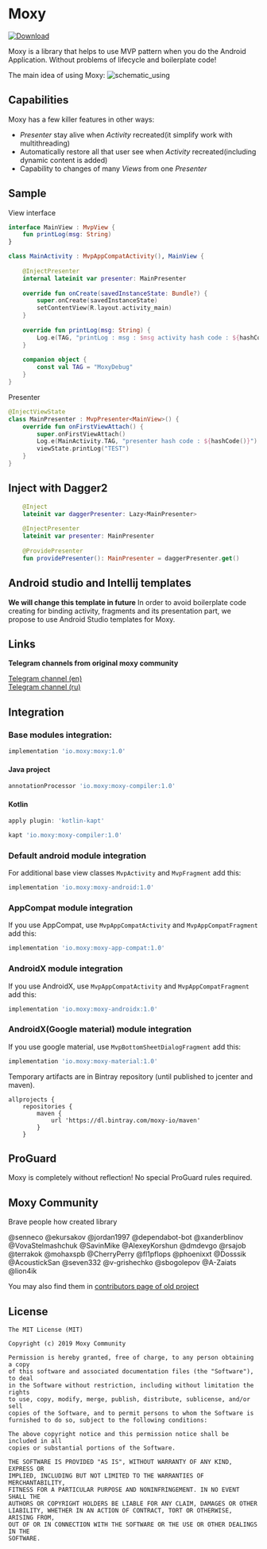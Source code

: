# Moxy
[ ![Download](https://api.bintray.com/packages/moxy-io/maven/moxy/images/download.svg) ](https://bintray.com/moxy-io/maven/moxy/_latestVersion)

Moxy is a library that helps to use MVP pattern when you do the Android Application. Without problems of lifecycle and boilerplate code!

The main idea of using Moxy:
![schematic_using](https://habrastorage.org/files/a2e/b51/8b4/a2eb518b465a4df9b47e68794519270d.gif)

## Capabilities

Moxy has a few killer features in other ways:
- _Presenter_ stay alive when _Activity_ recreated(it simplify work with multithreading)
- Automatically restore all that user see when _Activity_ recreated(including dynamic content is added)
- Capability to changes of many _Views_ from one _Presenter_

## Sample

View interface
```kotlin
interface MainView : MvpView {
	fun printLog(msg: String)
}

class MainActivity : MvpAppCompatActivity(), MainView {
	
	@InjectPresenter
	internal lateinit var presenter: MainPresenter
	
	override fun onCreate(savedInstanceState: Bundle?) {
		super.onCreate(savedInstanceState)
		setContentView(R.layout.activity_main)
	}
	
	override fun printLog(msg: String) {
		Log.e(TAG, "printLog : msg : $msg activity hash code : ${hashCode()}")
	}
	
	companion object {
		const val TAG = "MoxyDebug"
	}
}
```
Presenter
```kotlin
@InjectViewState
class MainPresenter : MvpPresenter<MainView>() {
	override fun onFirstViewAttach() {
		super.onFirstViewAttach()
		Log.e(MainActivity.TAG, "presenter hash code : ${hashCode()}")
		viewState.printLog("TEST")
	}
}
```

## Inject with Dagger2
```kotlin
	@Inject
	lateinit var daggerPresenter: Lazy<MainPresenter>
	
	@InjectPresenter
	lateinit var presenter: MainPresenter
	
	@ProvidePresenter
	fun providePresenter(): MainPresenter = daggerPresenter.get()
```


## Android studio and Intellij templates 
**We will change this template in future**
In order to avoid boilerplate code creating for binding activity, fragments and its presentation part, we propose to use Android Studio templates for Moxy.

## Links
**Telegram channels from original moxy community**

[Telegram channel (en)](https://telegram.me/moxy_mvp_library)<br />
[Telegram channel (ru)](https://telegram.me/moxy_ru)<br />

## Integration
### Base modules integration: 
```groovy
implementation 'io.moxy:moxy:1.0'
```
#### Java project
```groovy
annotationProcessor 'io.moxy:moxy-compiler:1.0'
```
#### Kotlin
```groovy
apply plugin: 'kotlin-kapt'
```
```groovy
kapt 'io.moxy:moxy-compiler:1.0'
```
### Default android module integration
For additional base view classes `MvpActivity` and `MvpFragment` add this:
```groovy
implementation 'io.moxy:moxy-android:1.0'
```
### AppCompat module integration
If you use AppCompat, use `MvpAppCompatActivity` and `MvpAppCompatFragment` add this:
```groovy
implementation 'io.moxy:moxy-app-compat:1.0'
```
### AndroidX module integration
If you use AndroidX, use `MvpAppCompatActivity` and `MvpAppCompatFragment` add this:
```groovy
implementation 'io.moxy:moxy-androidx:1.0'
```
### AndroidX(Google material) module integration
If you use google material, use `MvpBottomSheetDialogFragment` add this:
```groovy
implementation 'io.moxy:moxy-material:1.0'
```

Temporary artifacts are in Bintray repository (until published to jcenter and maven).
```
allprojects {
    repositories {
        maven {
            url 'https://dl.bintray.com/moxy-io/maven'
        }
    }
```
## ProGuard
Moxy is completely without reflection! No special ProGuard rules required.

## Moxy Community
Brave people how created library

@senneco
@ekursakov
@jordan1997
@dependabot-bot
@xanderblinov
@VovaStelmashchuk
@SavinMike
@AlexeyKorshun
@dmdevgo
@rsajob
@terrakok
@mohaxspb
@CherryPerry
@fl1pflops
@phoenixxt
@Dosssik
@AcoustickSan
@seven332
@v-grishechko
@sbogolepov
@A-Zaiats
@lion4ik

You may also find them in [contributors page of old project](https://github.com/Arello-Mobile/Moxy/graphs/contributors)

## License
```
The MIT License (MIT)

Copyright (c) 2019 Moxy Community

Permission is hereby granted, free of charge, to any person obtaining a copy
of this software and associated documentation files (the "Software"), to deal
in the Software without restriction, including without limitation the rights
to use, copy, modify, merge, publish, distribute, sublicense, and/or sell
copies of the Software, and to permit persons to whom the Software is
furnished to do so, subject to the following conditions:

The above copyright notice and this permission notice shall be included in all
copies or substantial portions of the Software.

THE SOFTWARE IS PROVIDED "AS IS", WITHOUT WARRANTY OF ANY KIND, EXPRESS OR
IMPLIED, INCLUDING BUT NOT LIMITED TO THE WARRANTIES OF MERCHANTABILITY,
FITNESS FOR A PARTICULAR PURPOSE AND NONINFRINGEMENT. IN NO EVENT SHALL THE
AUTHORS OR COPYRIGHT HOLDERS BE LIABLE FOR ANY CLAIM, DAMAGES OR OTHER
LIABILITY, WHETHER IN AN ACTION OF CONTRACT, TORT OR OTHERWISE, ARISING FROM,
OUT OF OR IN CONNECTION WITH THE SOFTWARE OR THE USE OR OTHER DEALINGS IN THE
SOFTWARE.
```